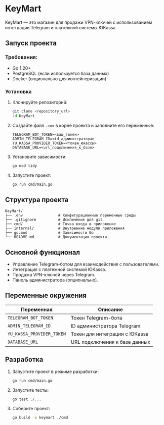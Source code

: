 # KeyMart

KeyMart — это магазин для продажи VPN-ключей с использованием интеграции Telegram и платежной системы ЮKassa.

## Запуск проекта

### Требования:
- Go 1.20+
- PostgreSQL (если используется база данных)
- Docker (опционально для контейнеризации)

### Установка
1. Клонируйте репозиторий:
   ```bash
   git clone <repository_url>
   cd KeyMart
   ```

2. Создайте файл `.env` в корне проекта и заполните его переменные:
   ```env
   TELEGRAM_BOT_TOKEN=<ваш_токен>
   ADMIN_TELEGRAM_ID=<id_администратора>
   YU_KASSA_PROVIDER_TOKEN=<токен_юкассы>
   DATABASE_URL=<url_подключения_к_базе>
   ```

3. Установите зависимости:
   ```bash
   go mod tidy
   ```

4. Запустите проект:
   ```bash
   go run cmd/main.go
   ```

## Структура проекта

```
KeyMart/
├── .env                # Конфигурационные переменные среды
├── .gitignore          # Исключения для git
├── cmd/                # Точка входа в приложение
├── internal/           # Внутренние модули приложения
├── go.mod              # Зависимости Go
└── README.md           # Документация проекта
```

## Основной функционал
- Управление Telegram-ботом для взаимодействия с пользователями.
- Интеграция с платежной системой ЮKassa.
- Продажа VPN-ключей через Telegram.
- Панель администратора (опционально).

## Переменные окружения

| Переменная             | Описание                                    |
|------------------------|---------------------------------------------|
| `TELEGRAM_BOT_TOKEN`   | Токен Telegram-бота                        |
| `ADMIN_TELEGRAM_ID`    | ID администратора Telegram                 |
| `YU_KASSA_PROVIDER_TOKEN` | Токен для интеграции с ЮKassa            |
| `DATABASE_URL`         | URL подключения к базе данных              |


## Разработка

1. Запустите проект в режиме разработки:
   ```bash
   go run cmd/main.go
   ```

2. Запустите тесты:
   ```bash
   go test ./...
   ```

3. Соберите проект:
   ```bash
   go build -o keymart ./cmd
   ```

